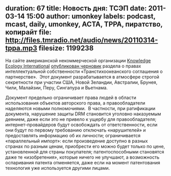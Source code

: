 duration: 67
title: Новость дня: ТСЭП
date: 2011-03-14 15:00
author: umonkey
labels: podcast, mcast, daily, umonkey, ACTA, TPPA, пиратство, копирайт
file: http://files.tmradio.net/audio/news/20110314-tppa.mp3
filesize: 1199238
---
На сайте американской некоммерческой организации [Knowledge Ecology
International][1] [опубликован черновик][2] раздела о правах интеллектуальной
собственности «Транстихоокеанского соглашения о партнерстве».  Этот документ
разрабатывается в атмосфере строгой секретности при участии США, Новой Зеландии,
Австралии, Брунея, Чили, Малайзии, Перу, Сингапура и Вьетнама.

Документ предельно ограничивает права людей в области использования объектов
авторского права, а правообладатели наделяются новыми полномочиями. 
В частности, при ратификации документа, нарушение защиты DRM становится уголовно
наказуемым деянием, даже если это не привело к ущербу для правообладателя;
интернет-провайдеров будут освобождать от ответственности, если они будут по
первому требованию отключать «нарушителей» и предоставлять информацию об их
личности; ограничивается «параллельный импорт»: если произведение доступно в
разных странах по разным ценам, приобрести его можно будет только по цене,
установленной для страны покупателя; патентоспособными становятся даже те
«изобретения», которые ничего не улучшают, а возможность оспаривания патента
отменяется, даже если на момент патентования технология уже используется другими
лицами.

[1]: http://keionline.org/
[2]: http://keionline.org/sites/default/files/tpp-10feb2011-us-text-ipr-chapter.pdf
